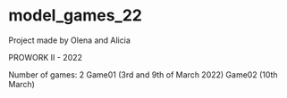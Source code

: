 # model_games_22
Project made by Olena and Alicia

PROWORK II - 2022

Number of games: 2
Game01 (3rd and 9th of March 2022)
Game02 (10th March)
